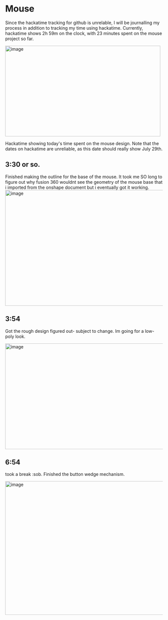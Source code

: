 # Mouse

Since the hackatime tracking for github is unrelable, I will be journalling my process in addition to tracking my time using hackatime. Currently, hackatime shows 2h 59m on the clock, with 23 minutes spent on the mouse project so far. 


<img width="496" height="289" alt="image" src="https://github.com/user-attachments/assets/f0159ddc-1a7e-4fa8-ab1e-573de78cd3b1" />

Hackatime showing today's time spent on the mouse design. Note that the dates on hackatime are unreliable, as this date should really show July 29th. 

## 3:30 or so. 
Finished making the outline for the base of the mouse. It took me SO long to figure out why fusion 360 wouldnt see the geometry of the mouse base that i imported from the onshape document but i eventually got it working. 
<img width="747" height="369" alt="image" src="https://github.com/user-attachments/assets/1d5126b8-1b59-4963-ad82-7a22629445de" />

## 3:54
Got the rough design figured out- subject to change. Im going for a low-poly look. 

<img width="836" height="337" alt="image" src="https://github.com/user-attachments/assets/6d105840-dd54-44e0-8744-dfbb2adae9d4" />

## 6:54 
took a break :sob. Finished the button wedge mechanism.

<img width="1053" height="426" alt="image" src="https://github.com/user-attachments/assets/ce83e6be-99d8-46af-b3cd-5b340e8742e6" />

